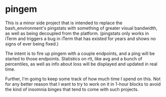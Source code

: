 # pingem
This is a minor side project that is intended to replace the bash_environment's
pingstats with something of greater visual bandwidth, as well as being 
decoupled from the platform. (pingstats only works in iTerm and triggers a bug
in iTerm that has existed for years and shows no signs of ever being fixed.)

The intent is to fire up pingem with a couple endpoints, and a ping will be
started to those endpoints. Statistics on rtt, like avg and a bunch of 
percentiles, as well as info about loss will be displayed and updated in real
time.

Further, I'm going to keep some track of how much time I spend on this. Not for
any better reason that I want to try to work on it in 1-hour blocks to avoid the
kind of insomnia binges that tend to come with such projects.
